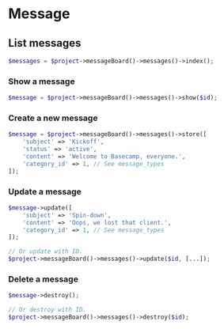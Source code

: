 # Message

## List messages

```php
$messages = $project->messageBoard()->messages()->index();
```

### Show a message

```php
$message = $project->messageBoard()->messages()->show($id);
```

### Create a new message

```php
$message = $project->messageBoard()->messages()->store([
    'subject' => 'Kickoff',
    'status' => 'active',
    'content' => 'Welcome to Basecamp, everyone.',
    'category_id' => 1, // See message_types
]);
```

### Update a message

```php
$message->update([
    'subject' => 'Spin-down',
    'content' => 'Oops, we lost that client.',
    'category_id' => 1, // See message_types
]);

// Or update with ID.
$project->messageBoard()->messages()->update($id, [...]);
```

### Delete a message

```php
$message->destroy();

// Or destroy with ID.
$project->messageBoard()->messages()->destroy($id);
```
